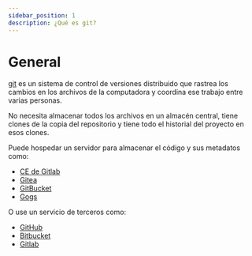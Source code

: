 ```yaml
---
sidebar_position: 1
description: ¿Qué es git?
---
```


# General

[git](https://git-scm.com) es un sistema de control de versiones distribuido que rastrea los cambios en los archivos de la computadora y coordina ese trabajo entre varias personas.

No necesita almacenar todos los archivos en un almacén central, tiene clones de la copia del repositorio y tiene todo el historial del proyecto en esos clones.

Puede hospedar un servidor para almacenar el código y sus metadatos como:

- [CE de Gitlab](https://about.gitlab.com/install/?version=ce)
- [Gitea](https://gitea.io/en-us/)
- [GitBucket](https://gitbucket.github.io)
- [Gogs](https://gogs.io)

O use un servicio de terceros como:

- [GitHub](https://github.com)
- [Bitbucket](https://bitbucket.org)
- [Gitlab](https://about.gitlab.com)
